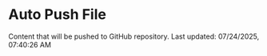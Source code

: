 # Auto Push File

Content that will be pushed to GitHub repository.
Last updated: 07/24/2025, 07:40:26 AM